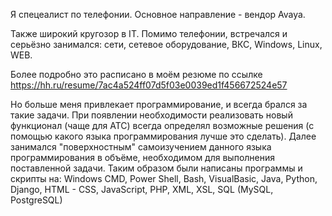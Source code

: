 Я спецеалист по телефонии.
Основное направление - вендор Avaya.

Также широкий кругозор в IT. Помимо телефонии, встречался и серьёзно занимался: сети, сетевое оборудование, ВКС, Windows, Linux, WEB.

Более подробно это расписано в моём резюме по ссылке https://hh.ru/resume/7ac4a524ff07d5f03e0039ed1f456672524e57

Но больше меня привлекает программирование, и всегда брался за такие задачи.
При появлении необходимости реализовать новый функционал (чаще для АТС) всегда определял возможные решения (с помощью какого языка программирования лучше это сделать). Далее занимался "поверхностным" самоизучением данного языка программирования в объёме, необходимом для выполнения поставленной задачи.
Таким образом были написаны программы и скрипты на: Windows CMD, Power Shell, Bash, VisualBasic, Java, Python, Django, HTML - CSS, JavaScript, PHP, XML, XSL, SQL (MySQL, PostgreSQL)
